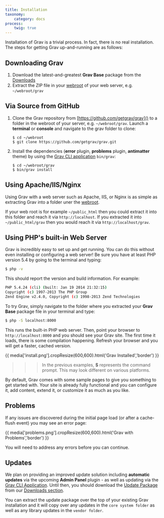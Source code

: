 ```yaml
---
title: Installation
taxonomy:
    category: docs
process:
	twig: true    
---
```


Installation of Grav is a trivial process. In fact, there is no real installation.  The steps for getting Grav up-and-running are as follows:

## Downloading Grav

1. Download the latest-and-greatest **Grav Base** package from the [Downloads][downloads]
2. Extract the ZIP file in your [webroot][webroot] of your web server, e.g. `~/webroot/grav`

## Via Source from GitHub

1. Clone the Grav repository from [https://github.com/getgrav/grav]() to a folder in the webroot of your server, e.g. `~/webroot/grav`. Launch a **terminal** or **console** and navigate to the grav folder to clone:
   ```
   $ cd ~/webroot
   $ git clone https://github.com/getgrav/grav.git
   ```

2. Install the dependencies (**error** plugin, **problems** plugin, **antimatter** theme) by using the [Grav CLI application][grav-cli] `bin/grav`:
   ```
   $ cd ~/webroot/grav
   $ bin/grav install
   ```

## Using Apache/IIS/Nginx

Using Grav with a web server such as Apache, IIS, or Nginx is as simple as extracting Grav into a folder uner the [webroot][webroot].

If your web root is for example `~/public_html` then you could extract it into this folder and reach it via `http://localhost`.  If you extracted it into `~/public_html/grav` then you would reach it via `http://localhost/grav`.

## Using PHP's built-in Web Server

Grav is incredibly easy to set up and get running. You can do this without even installing or configuring a web server!  Be sure you have at least PHP version 5.4 by going to the terminal and typing:

```bash
$ php -v
```

This should report the version and build information.  For example:

```bash
PHP 5.4.24 (cli) (built: Jan 19 2014 21:32:15)
Copyright (c) 1997-2013 The PHP Group
Zend Engine v2.4.0, Copyright (c) 1998-2013 Zend Technologies
```


To try Grav, simply navigate to the folder where you extracted your **Grav Base** package file in your terminal and type:

```bash
$ php -S localhost:8000
```

This runs the built-in PHP web server.  Then, point your browser to `http://localhost:8000` and you should see your Grav site. The first time it loads, there is some compilation happening. Refresh your browser and you will get a faster, cached version.

{{ media['install.png'].cropResize(600,600).html('Grav Installed','border') }}

>>> In the previous examples, **$** represents the command prompt.  This may look different on various platforms. 

By default, Grav comes with some sample pages to give you something to get started with.  Your site is already fully functional and you can configure it, add content, extend it, or customize it as much as you like.

## Problems

If any issues are discovered during the initial page load (or after a cache-flush event) you may see an error page:

{{ media['problems.png'].cropResize(600,600).html('Grav with Problems','border') }}

You will need to address any errors before you can continue.

## Updates

We plan on providing an improved update solution including **automatic updates** via the upcoming **Admin Panel** plugin - as well as updating via the [Grav CLI Application][grav-cli].  Until then, you should download the [Update Package][update] from our [Downloads section][downloads].

You can extract the update package over the top of your existing Grav installation and it will copy over any updates in the `core system folder` as well as any library updates in the `vendor folder`.

[downloads]: http://getgrav.org/downloads
[webroot]: https://www.wordnik.com/words/webroot
[update]: http://getgrav.org/downloads
[grav-cli]: ../advanced/grav-cli
